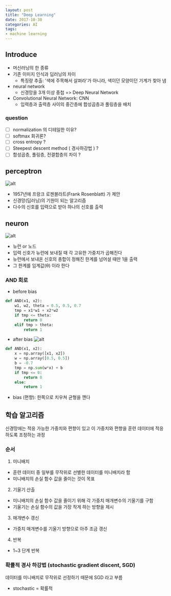 ```yaml
---
layout: post
title: "Deep Learning"
date: 2017-10-30
categories: AI
tags:
- machine learning
---
```


## Introduce
- 머신러닝의 한 종류
- 기존 이미지 인식과 딥러닝의 차이
   - 특징량 추출: '색에 주목해서 살펴라'가 아니라, 색이던 모양이던 기계가 찾아 냄
- neural network
   - 신경망을 3개 이상 중첩 => Deep Neural Network
- Convolutional Neural Network: CNN
   - 입력층과 출력층 사이의 중간층에 합성곱층과 풀링층을 배치


### question
- [ ] normalization 의 디테일한 이유?
- [ ] softmax 회귀론?
- [ ] cross entropy ?
- [ ] Steepest descent method ( 경사하강법 ) ?
- [ ] 합성곱층, 풀링층, 전결합층의 차이 ?

## perceptron
![alt](http://muguliebe.github.io/assets/images/perceptron.png)

- 1957년에 프랑크 로젠블라트(Frank Rosenblatt) 가 제안
- 신경망(딥러닝)의 기원이 되는 알고리즘
- 다수의 신호를 입력으로 받아 하나의 신호를 출력

## neuron
![alt](http://muguliebe.github.io/assets/images/perceptron/fig2-1.png)
- 뉴런 or 노드
- 입력 신호가 뉴런에 보내질 때 각 고유한 가중치가 곱해진다
- 뉴런에서 보내온 신호의 총합이 정해진 한계를 넘어설 때만 1을 출력
- 그 한계를 임계값(θ) 이라 한다

### AND 회로
- before bias
```python
def AND(x1, x2):
    w1, w2, theta = 0.5, 0.5, 0.7
    tmp = x1*w1 + x2*w2
    if tmp <= theta:
        return 0
    elif tmp > theta:
        return 1
```

- after bias
![alt](http://muguliebe.github.io/assets/images/blog/perceptron/e2.2.png)
```python
def AND(x1, x2):
    x = np.array([x1, x2])
    w = np.array([0.5, 0.5])
    b = -0.7
    tmp = np.sum(w*x) + b
    if tmp <= 0:
        return 0
    else:
        return 1
```

- bias (편향): 한쪽으로 치우쳐 균형을 깬다

## 학습 알고리즘
신경망에는 적응 가능한 가중치와 편향이 있고 이 가중치와 편향을 
훈련 데이터에 적응하도록 조정하는 과정

### 순서
1. 미니배치
  - 훈련 데이터 중 일부를 무작위로 선별한 데이터를 미니배치라 함
  - 미니배치의 손실 함수 값을 줄이는 것이 목표
2. 기울기 산출
  - 미니배치의 손실 함수 값을 줄이기 위해 각 가중치 매개변수의 기울기를 구함
  - 기울기는 손실 함수의 값을 가장 작게 하는 방향을 제시
3. 매개변수 갱신
  - 가중치 매개변수를 기울기 방향으로 아주 조금 갱신
4. 반복
  - 1~3 단계 반복
  
### 확률적 경사 하강법 (stochastic gradient discent, SGD)
데이터를 미니배치로 무작위로 선정하기 때문에 SGD 라고 부름
* stochastic = 확률적
